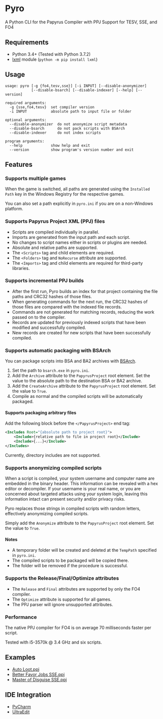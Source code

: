 # Pyro

A Python CLI for the Papyrus Compiler with PPJ Support for TESV, SSE, and FO4


## Requirements

* Python 3.4+ (Tested with Python 3.7.2)
* [lxml](http://lxml.de/) module (`python -m pip install lxml`)


## Usage

```
usage: pyro [-g {fo4,tesv,sse}] [-i INPUT] [--disable-anonymizer]
            [--disable-bsarch] [--disable-indexer] [--help] [--version]

required arguments:
  -g {sse,fo4,tesv}  set compiler version
  -i INPUT           absolute path to input file or folder

optional arguments:
  --disable-anonymizer  do not anonymize script metadata
  --disable-bsarch      do not pack scripts with BSArch
  --disable-indexer     do not index scripts

program arguments:
  --help             show help and exit
  --version          show program's version number and exit
```

## Features


### Supports multiple games

When the game is switched, all paths are generated using the `Installed Path` key in the Windows Registry for the respective games.

You can also set a path explicitly in `pyro.ini` if you are on a non-Windows platform.


### Supports Papyrus Project XML (PPJ) files

* Scripts are compiled individually in parallel.
* Imports are generated from the input path and each script.
* No changes to script names either in scripts or plugins are needed.
* Absolute and relative paths are supported.
* The `<Scripts>` tag and child elements are required.
* The `<Folders>` tag and `NoRecurse` attribute are supported.
* The `<Imports>` tag and child elements are required for third-party libraries.


### Supports incremental PPJ builds

* After the first run, Pyro builds an index for that project containing the file paths and CRC32 hashes of those files.
* When generating commands for the next run, the CRC32 hashes of those files are compared with the indexed file records.
* Commands are not generated for matching records, reducing the work passed on to the compiler.
* Records are updated for previously indexed scripts that have been modified and successfully compiled.
* New records are created for new scripts that have been successfully compiled.


### Supports automatic packaging with BSArch

You can package scripts into BSA and BA2 archives with [BSArch](https://www.nexusmods.com/newvegas/mods/64745).

1. Set the path to `bsarch.exe` in `pyro.ini`.
2. Add the `Archive` attribute to the `PapyrusProject` root element. Set the value to the absolute path to the destination BSA or BA2 archive.
3. Add the `CreateArchive` attribute to the `PapyrusProject` root element. Set the value to `True`.
4. Compile as normal and the compiled scripts will be automatically packaged.


#### Supports packaging arbitrary files

Add the following block before the `</PapyrusProject>` end tag:

```xml
<Includes Root="{absolute path to project root}">
	<Include>{relative path to file in project root}</Include>
	<Include>{...}</Include>
</Includes>
```

Currently, directory includes are not supported.


### Supports anonymizing compiled scripts

When a script is compiled, your system username and computer name are embedded in the binary header. This information can be revealed with a hex editor or decompiler. If your username is your real name, or you are concerned about targeted attacks using your system login, leaving this information intact can present security and/or privacy risks.

Pyro replaces those strings in compiled scripts with random letters, effectively anonymizing compiled scripts.

Simply add the `Anonymize` attribute to the `PapyrusProject` root element. Set the value to `True`.


#### Notes

* A temporary folder will be created and deleted at the `TempPath` specified in `pyro.ini`.
* The compiled scripts to be packaged will be copied there.
* The folder will be removed if the procedure is successful.
 
 
### Supports the Release/Final/Optimize attributes

* The `Release` and `Final` attributes are supported by only the FO4 compiler.
* The `Optimize` attribute is supported for all games.
* The PPJ parser will ignore unsupported attributes.


### Performance 

The native PPJ compiler for FO4 is on average 70 milliseconds faster per script.

Tested with i5-3570k @ 3.4 GHz and six scripts.


## Examples

* [Auto Loot.ppj](https://gist.github.com/fireundubh/7eecf97135b8da74e59133842f0b60f9)
* [Better Favor Jobs SSE.ppj](https://gist.github.com/fireundubh/398a28227d220f0b45cbdb5fa618b75c)
* [Master of Disguise SSE.ppj](https://gist.github.com/fireundubh/cb3094ed851f74326090a681a78d5c5e)


## IDE Integration

* [PyCharm](https://i.imgur.com/dxk5ZfL.jpg)
* [UltraEdit](https://gist.github.com/fireundubh/cca1f4132ca4b000f094294f3f036fa0)

